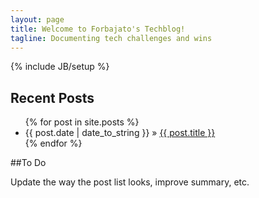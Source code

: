 ```yaml
---
layout: page
title: Welcome to Forbajato's Techblog!
tagline: Documenting tech challenges and wins
---
```

{% include JB/setup %}
    
## Recent Posts

<ul class="posts">
  {% for post in site.posts %}
    <li><span>{{ post.date | date_to_string }}</span> &raquo; <a href="{{ BASE_PATH }}{{ post.url }}">{{ post.title }}</a></li>
  {% endfor %}
</ul>

##To Do

Update the way the post list looks, improve summary, etc.
